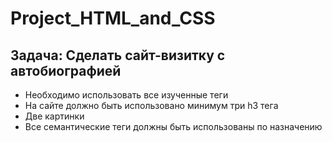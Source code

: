 # Project_HTML_and_CSS
## Задача: Сделать сайт-визитку с автобиографией
- Необходимо использовать все изученные теги
- На сайте должно быть использовано минимум три h3 тега
- Две картинки
- Все семантические теги должны быть использованы по назначению
